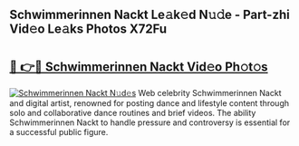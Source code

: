 ## Schwimmerinnen Nackt Le𝚊k𝚎d N𝚞𝚍e - Part-zhi Vid𝚎o Le𝚊ks Photos X72Fu

# <h2><a href="http://fb0upi.evod.top/?m=Schwimmerinnen+Nackt">🔗 👉🔴 Schwimmerinnen Nackt Vid𝚎o Ph𝚘t𝚘s</a></h2>

[![Schwimmerinnen Nackt N𝚞d𝚎s](https://i.imgur.com/8V9OHl7.gif)](http://fb0upi.evod.top/?m=Schwimmerinnen+Nackt)
Web celebrity Schwimmerinnen Nackt and digital artist, renowned for posting dance and lifestyle content through solo and collaborative dance routines and brief videos. The ability Schwimmerinnen Nackt to handle pressure and controversy is essential for a successful public figure. 
